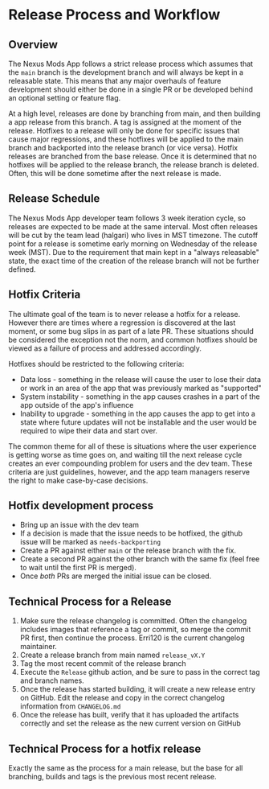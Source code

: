 # Release Process and Workflow

## Overview
The Nexus Mods App follows a strict release process which assumes that the
`main` branch is the development branch and will always be kept in a releasable
state. This means that any major overhauls of feature development should either
be done in a single PR or be developed behind an optional setting or feature flag.

At a high level, releases are done by branching from main, and then building a app release
from this branch. A tag is assigned at the moment of the release. Hotfixes to a release
will only be done for specific issues that cause major regressions, and these hotfixes will
be applied to the main branch and backported into the release branch (or vice versa). Hotfix
releases are branched from the base release. Once it is determined that no hotfixes
will be applied to the release branch, the release branch is deleted. Often, this will be done
sometime after the next release is made.

## Release Schedule
The Nexus Mods App developer team follows 3 week iteration cycle, so releases are expected
to be made at the same interval. Most often releases will be cut by the team lead (halgari)
who lives in MST timezone. The cutoff point for a release is sometime early morning on Wednesday
of the release week (MST). Due to the requirement that main kept in a "always releasable" state, 
the exact time of the creation of the release branch will not be further defined. 

## Hotfix Criteria
The ultimate goal of the team is to never release a hotfix for a release. However there are times 
where a regression is discovered at the last moment, or some bug slips in as part of a late PR. These
situations should be considered the exception not the norm, and common hotfixes should be viewed as 
a failure of process and addressed accordingly. 

Hotfixes should be restricted to the following criteria:

* Data loss - something in the release will cause the user to lose their data or work in an area of the 
app that was previously marked as "supported"
* System instability - something in the app causes crashes in a part of the app outside of the app's influence
* Inability to upgrade - something in the app causes the app to get into a state where future updates will
not be installable and the user would be required to wipe their data and start over. 

The common theme for all of these is situations where the user experience is getting worse as time goes on, 
and waiting till the next release cycle creates an ever compounding problem for users and the dev team. These criteria
are just guidelines, however, and the app team managers reserve the right to make case-by-case decisions. 

## Hotfix development process
* Bring up an issue with the dev team
* If a decision is made that the issue needs to be hotfixed, the github issue will be marked as `needs-backporting`
* Create a PR against either `main` or the release branch with the fix. 
* Create a second PR against the other branch with the same fix (feel free to wait until the first PR is merged).
* Once *both* PRs are merged the initial issue can be closed. 

## Technical Process for a Release

1. Make sure the release changelog is committed. Often the changelog includes images that 
reference a tag or commit, so merge the commit PR first, then continue the process. Erri120 is
the current changelog maintainer. 
2. Create a release branch from main named `release_vX.Y`
3. Tag the most recent commit of the release branch
4. Execute the `Release` github action, and be sure to pass in the correct tag and branch names. 
5. Once the release has started building, it will create a new release entry on GitHub. Edit the release
and copy in the correct changelog information from `CHANGELOG.md`
6. Once the release has built, verify that it has uploaded the artifacts correctly and set the release as the new
current version on GitHub

## Technical Process for a hotfix release
Exactly the same as the process for a main release, but the base for all branching, builds and tags
is the previous most recent release. 
